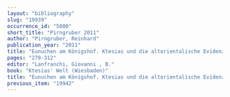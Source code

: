 ```yaml
---
layout: "bibliography"
slug: "19939"
occurrence_id: "5000"
short_title: "Pirngruber 2011"
author: "Pirngruber, Reinhard"
publication_year: "2011"
title: "Eunuchen am Königshof. Ktesias und die altorientalische Evidenz"
pages: "279-312"
editor: "Lanfranchi, Giovanni , B."
book: "Ktesias' Welt (Wiesbaden)"
title: "Eunuchen am Königshof. Ktesias und die altorientalische Evidenz"
previous_item: "19942"
---
```

